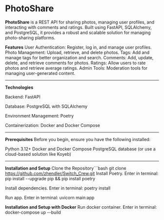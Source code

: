 # **PhotoShare**

**PhotoShare** is a REST API for sharing photos, managing user profiles, and interacting with comments and ratings. Built using FastAPI, SQLAlchemy, and PostgreSQL, it provides a robust and scalable solution for managing photo-sharing platforms.

**Features**
User Authentication: Register, log in, and manage user profiles.
Photo Management: Upload, retrieve, and delete photos.
Tags: Add and manage tags for better organization and search.
Comments: Add, update, delete, and retrieve comments for photos.
Ratings: Allow users to rate photos and retrieve average ratings.
Admin Tools: Moderation tools for managing user-generated content.

---

**Technologies**

Backend: FastAPI

Database: PostgreSQL with SQLAlchemy

Environment Management: Poetry

Containerization: Docker and Docker Compose

---

**Prerequisites**
Before you begin, ensure you have the following installed:

Python 3.12+
Docker and Docker Compose
PostgreSQL database (or use a cloud-based solution like Koyeb)

---

**Installation and Setup**
Clone the Repository```bash
git clone https://github.com/zhendler/Switch_Crew.git
Install Poetry.
Enter in terminal: pip install --upgrade pip && pip install poetry

Install dependencies.
Enter in terminal: poetry install

Run app.
Enter in terminal: uvicorn main:app


**Installation and Setup with Docker**
Run docker container.
Enter in terminal: docker-compose up --build
